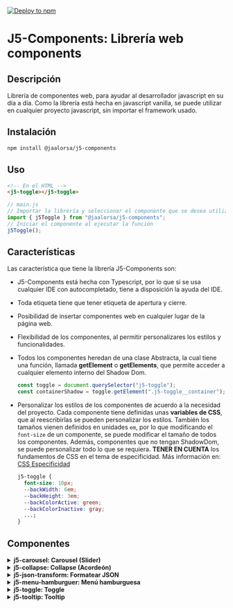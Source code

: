 [![Deploy to npm](https://github.com/jaalorsa517/j5-components/actions/workflows/deploy-npm.yml/badge.svg?branch=main)](https://github.com/jaalorsa517/j5-components/actions/workflows/deploy-npm.yml)
# J5-Components: Librería web components

## Descripción

Librería de componentes web, para ayudar al desarrollador javascript en su día a día. Como la librería está hecha en javascript vanilla, se puede utilizar en cualquier proyecto javascript, sin importar el framework usado.

## Instalación

```bash
npm install @jaalorsa/j5-components
```

## Uso

```html
<!-- En el HTML -->
<j5-toggle></j5-toggle>
```

```javascript
// main.js
// Importar la librería y seleccionar el componente que se desea utilizar
import { j5Toggle } from "@jaalorsa/j5-components";
// Iniciar el componente al ejecutar la función
j5Toggle();
```

## Características

Las característica que tiene la librería J5-Components son:

- J5-Components está hecha con Typescript, por lo que si se usa cualquier IDE con autocompletado, tiene a disposición la ayuda del IDE.
- Toda etiqueta tiene que tener etiqueta de apertura y cierre.
- Posibilidad de insertar componentes web en cualquier lugar de la página web.
- Flexibilidad de los componentes, al permitir personalizares los estilos y funcionalidades.
- Todos los componentes heredan de una clase Abstracta, la cual tiene una función, llamada **getElement** o **getElements**, que permite acceder a cualquier elemento interno del Shadow Dom.

  ```javascript
  const toggle = document.querySelector("j5-toggle");
  const containerShadow = toggle.getElement(".j5-toggle__container");
  ```

- Personalizar los estilos de los componentes de acuerdo a la necesidad del proyecto. Cada componente tiene definidas unas **variables de CSS**, que al reescribirlas se pueden personalizar los estilos. También los tamaños vienen definidos en unidades `em`, por lo que modificando el `font-size` de un componente, se puede modificar el tamaño de todos los componentes. Además, componentes que no tengan ShadowDom, se puede personalizar todo lo que se requiera. **TENER EN CUENTA** los fundamentos de CSS en el tema de especificidad. Más información en: [CSS Especificidad](https://developer.mozilla.org/es/docs/Web/CSS/Specificity)
  ```css
  j5-toggle {
    font-size: 10px;
    --backWidth: 6em;
    --backHeight: 3em;
    --backColorActive: green;
    --backColorInactive: gray;
    ...;
  }
  ```

## Componentes

<details class="detail">
<summary><strong > j5-carousel: Carousel (Slider) </strong> </summary>

#### Instrucciones

En el html se usa la etiqueta `j5-carousel`. Este componente usa Shadow Dom, por lo tanto, cuando se requiera modificar estilos, se hacen a través de las variables de CSS.

```html
<j5-carousel></j5-carousel>
```

En el archivo de entrada Js se importa la librería y se ejecuta la función **j5Carousel**.

```javascript
// main.js
// Importar la librería y seleccionar j5Carousel
import { j5Carousel } from "@jaalorsa/j5-components";
// Iniciar el componente al ejecutar la función
j5Carousel();
```

Se puede insertar el componente desde javascript:

```javascript
const carousel = document.createElement("j5-carousel");
carousel.setAttribute("count-slides", "3");
carousel.setAttribute("transition-auto", "8000");
carousel.innerHTML = `
  <div class="item"><span>1</span></div>
  <div class="item"><span>2</span></div>
  <div class="item"><span>3</span></div>
  <div class="item"><span>4</span></div>
  <div class="item"><span>5</span></div>
  <div class="item"><span>6</span></div>
`;
body.appendChild(carousel);
```

#### Valores por defecto

Se encuentra en el selector CSS de etiqueta `j5-carousel`

```css
j5-carousel {
  display: block;
  width: fit-content;
  font-size: 16px;
  --color_back_arrows: #252525;
  --color_icon: #fff;
  --size_arrows: 1.5em;
  --size_icon: 1.5em;
}
```

#### Nombre de las clases de los elementos internos

```javascript
  "root": "j5-carousel",
  "container": "j5-carousel__container",
  "arrow": "j5-carousel__arrow",
  "arrowLeft": "j5-carousel__arrow--left",
  "arrowRight": "j5-carousel__arrow--right",
  "slides": "j5-carousel__slides",
  "slot": "j5-carousel__slot"
```

#### Atributos

- **count-slides [number]:** La cantidad máxima de elementos visualizados. Por defecto, es 3. **Nota:** Es importante aclarar que el ancho asignado al web component, afecta este comportamiento.
  ```html
  <j5-carousel count-slides="2">
    <div class="item"><span>1</span></div>
    <div class="item"><span>2</span></div>
    <div class="item"><span>3</span></div>
    <div class="item"><span>4</span></div>
    <div class="item"><span>5</span></div>
    <div class="item"><span>6</span></div>
  </j5-carousel>
  ```
- **transition-auto[number]:** Activar la transición automática del slider; si no se añade el atributo, la transición automática no se activará. Recibe un número que representa los milisegundos para hacer la transición. **Nota:** Este es una atributo no reactivo, por lo que no se puede reasignar luego de que el componente se monta en el DOM.
  ```html
  <j5-carousel transition-auto="5000">
    <div class="item"><span>1</span></div>
    <div class="item"><span>2</span></div>
    <div class="item"><span>3</span></div>
    <div class="item"><span>4</span></div>
    <div class="item"><span>5</span></div>
    <div class="item"><span>6</span></div>
  </j5-carousel>
  ```
  </details>

<details class="detail">
<summary><strong> j5-collapse: Collapse (Acordeón) </strong> </summary>

#### Instrucciones

En el html se usa la etiqueta `j5-collapse`. Este es un componente que no usa el Shadow DOM, por lo tanto, se puede asignar estilos desde el proyecto padre. Para eso, hay que tener claro el [concepto de específicidad](https://youtu.be/c3-fse8KPVo), ya que los estilos del web component se montan luego de cargar el DOM.

Para usar este componente, se requiere asignar dos secciones: una para el resumen y otra para el contenido. Para esto, se usa el atributo `slot` con los valores `summary` y `content`.

```html
<j5-collapse>
  <section slot="summary">
    <div class="container">
      <h2>El lorem</h2>
    </div>
  </section>
  <section slot="content">
    <p>
      Lorem ipsum dolor sit amet consectetur adipisicing elit. Atque at commodi error aut architecto voluptas
      aperiam fugiat accusamus iste rerum porro velit vel cum, eveniet exercitationem quos iusto omnis
      repellat.
    </p>
    <p>
      Lorem ipsum dolor sit amet consectetur adipisicing elit. Atque at commodi error aut architecto voluptas
      aperiam fugiat accusamus iste rerum porro velit vel cum, eveniet exercitationem quos iusto omnis
      repellat.
    </p>
  </section>
</j5-collapse>
```

En el archivo de entrada Js se importa la librería y se ejecuta la función **j5Collapse**.

```javascript
// main.js
// Importar la librería y seleccionar j5Collapse
import { j5Collapse } from "@jaalorsa/j5-components";
// Iniciar el componente al ejecutar la función
j5Collapse();
```

#### Valores por defecto

Se encuentra en el selector CSS de etiqueta `j5-collapse`

```css
j5-collapse {
  display: block;
  width: 500px;
  color: #112e09;
  font-size: 1em;
  font-family: "Roboto", sans-serif;
}
```

#### Nombre de las clases de los elementos internos

```javascript
Componente: `j5-collapse`,
Contenedor: `j5-collapse__container`,
```

#### Atributos

- **eventmanual [string = true | false]:** Atributo para indicar si el acordeón se activa con darle click al *slot summary* o sí se prefiere que se active con algun evento del slot summary. Por defecto es `false`. **Nota:** Cualquier valor que no sea válido, el atributo tomará el valor por defecto. |
  ```html
  <j5-collapse class="collapse dos" eventmanual="true">
    <section slot="summary" class="summary title">
      <div class="container">
        <h2>El lorem</h2>
        <button class="btn summary">Leer texto</button>
      </div>
    </section>
    <section slot="content" id="content2" class="content dos">
      <p>
        Lorem ipsum dolor sit amet consectetur adipisicing elit. Atque at commodi error aut architecto
        voluptas aperiam fugiat accusamus iste rerum porro velit vel cum, eveniet exercitationem quos iusto
        omnis repellat.
      </p>
    </section>
  </j5-collapse>
  <script>
    const btn = document.querySelector(".btn");
    const collapse2 = document.querySelector(".collapse.dos");
    btn.addEventListener("click", () => {
      collapse2.setAttribute("isopen", "true");
    });
  </script>
  ```
- **isopen [string= true | false]:** Atributo para indicar si el *slot content* se muestra o no. Por defecto es `false`. **Nota:** Cualquier valor que no sea válido, el atributo tomará el valor por defecto.
  ```html
  <j5-collapse isopen="true">
    <section slot="summary" class="summary title">
      <h2>El lorem</h2>
    </section>
    <section slot="content">
      <p>
        Lorem ipsum dolor sit amet consectetur adipisicing elit. Atque at commodi error aut architecto
        voluptas aperiam fugiat accusamus iste rerum porro velit vel cum, eveniet exercitationem quos iusto
        omnis repellat.
      </p>
    </section>
  </j5-collapse>
  ```

#### Eventos

- **isOpen:** Evento que envía el estado del acordeón, abierto o cerrado. La información del estado se envía dentro un objeto llamado `detail`, dentro se envía el valor `isOpen` con su respectivo estado.
  ```javascript
  const acordeon = document.querySelector("j5-collapse");
  acordeon.addEventListener("isOpen", (e) => {
    console.log(e.detail); //{isOpen: true} || {isOpen: false}
  });
  ```

</details>

<details class="detail">
<summary><strong> j5-json-transform: Formatear JSON </strong> </summary>

#### Instrucciones

En el html se usa la etiqueta `j5-json-transform`. Este es un componente que no usa el Shadow DOM, por lo tanto, se puede asignar estilos desde el proyecto padre. Para eso, hay que tener claro el [concepto de específicidad](https://youtu.be/c3-fse8KPVo), ya que los estilos del web component se montan luego de cargar el DOM.

```html
<j5-json-transform></j5-json-transform>
```

En el archivo de entrada Js se importa la librería y se ejecuta la función **j5JsonTransform**.

```javascript
// main.js
// Importar la librería y seleccionar j5JsonTransform
import { j5JsonTransform } from "@jaalorsa/j5-components";
// Iniciar el componente al ejecutar la función
j5JsonTransform();
```

Para insertar el componente desde javascript:

```javascript
const jsonTransform = document.createElement("j5-json-transform");
document.body.appendChild(jsonTransform);
```

#### Valores por defecto

Se encuentra en el selector CSS de etiqueta `j5-json-transform`

```css
j5-json-transform {
  display: block;
  width: 500px;
  height: 500px;
  --color_primary: #438c40;
  --color_font: #112e09;
  --color_font_light: #f9f9f9;
  --color_popup: var(--color_font);
  --color_popup_font: var(--color_font_light);
  --font-size: 1em;
  --font-family: "Roboto", sans-serif;
  --line-height: 1.5;
  --color_error: #bb0000;
}
```

#### Nombre de las clases de los elementos internos

```javascript
  "root": "j5-json-transform",
  "container": "j5-json-transform__container",
  "textArea": "j5-json-transform__textArea",
  "textAreaError": "j5-json-transform__textArea--error",
  "btnContainer": "j5-json-transform__btnContainer",
  "btn": "j5-json-transform__btn",
  "btnCopy": "j5-json-transform__btn--copy",
  "btnClear": "j5-json-transform__btn--clear",
  "btnFormat": "j5-json-transform__btn--format",
  "popup": "j5-json-transform__popup",
  "textAreaContainer": "j5-json-transform__textAreaContainer",
  "errorInput": "j5-json-transform__error"
```

</details>

<details class="detail">
<summary><strong> j5-menu-hamburguer: Menú hamburguesa </strong> </summary>

#### Instrucciones

En el html se usa la etiqueta `j5-menu-hamburguer`. Este es un componente que no usa el Shadow DOM, por lo tanto, se puede asignar estilos desde el proyecto padre. Para eso, hay que tener claro el [concepto de específicidad](https://youtu.be/c3-fse8KPVo), ya que los estilos del web component se montan luego de cargar el DOM.

```html
<j5-menu-hamburguer>
  <h1>Esto es una prueba</h1>
</j5-menu-hamburguer>
```

En el archivo de entrada Js se importa la librería y se ejecuta la función **j5MenuHamburguer**.

```javascript
// main.js
// Importar la librería y seleccionar j5MenuHamburguer
import { j5MenuHamburguer } from "@jaalorsa/j5-components";
// Iniciar el componente al ejecutar la función
j5MenuHamburguer();
```

O se puede inyectar todo desde javascript

```javascript
const menu2 = document.createElement("j5-menu-hamburguer");
menu2.innerHTML = `
  <li>Hola</li>
  <li>Adios</li>
`;
menu2.setAttribute("animation", "slide_in_out_3");
menu2.setAttribute("isopen", "true");
body.appendChild(menu2);
```

Es **importante** tener en cuenta que la asignación de atributos se tiene que hacer luego que se agrega el elemento al DOM.

#### Valores por defecto

Se encuentra en el selector CSS de etiqueta `j5-menu-hamburguer`

```css
j5-menu-hamburguer {
  display: block;
  font-size: 10px;
  position: relative;
  --color: #438c40;
  --colorActive: #438c40;
  --menuPositionTop: 0;
  --menuPositionLeft: 0;
  --menuBackground: #fff;
  --menuWidth: 100vw;
  --menuHeight: 100vh;
  --menuZIndex: 1000;
}
```

Para controlar el **tamaño** del menu (ícono) se hace a través del atributo `font-size` de css.

#### Nombre de las clases de los elementos internos

```javascript
Componente: `j5-menu-hamburguer`,
Contenedor: `j5-menu-hamburguer__container`,
menu: `j5-menu-hamburguer__menu`,
linea: `j5-menu-hamburguer__line`,
inea Uno: `j5-menu-hamburguer__line--uno`,
linea Dos: `j5-menu-hamburguer__line--dos`,
linea Tres: `j5-menu-hamburguer__line--tres`,
Contenedor del slot: `j5-menu-hamburguer__containerChild`
```

#### Atributos

- **animation [string = fade_in_out | slide_in_out_1 | slide_in_out_2 | slide_in_out_3 | slide_in_out_4]:** Atributo para indicar la animación. El valor por default es `fade_in_out`.

  ```html
  <j5-menu-hamburguer>
    <h1>Default es fade_in_out</h1>
  </j5-menu-hamburguer>
  <j5-menu-hamburguer animation="slide_in_out_1">
    <h1>slide_in_out_1</h1>
  </j5-menu-hamburguer>
  <j5-menu-hamburguer animation="slide_in_out_2">
    <h1>slide_in_out_2</h1>
  </j5-menu-hamburguer>
  <j5-menu-hamburguer animation="slide_in_out_3">
    <h1>slide_in_out_3</h1>
  </j5-menu-hamburguer>
  <j5-menu-hamburguer animation="slide_in_out_4">
    <h1>slide_in_out_4</h1>
  </j5-menu-hamburguer>
  ```

- **isopen [string= true | false]:** Atributo para indicar si el menu se muestra o no. Por defecto es `false`. **Nota:** Cualquier valor que no sea válido, el atributo tomará el valor por defecto.
 ```html
  <j5-menu-hamburguer>
    <h1>Default es false</h1>
  </j5-menu-hamburguer>
  <j5-menu-hamburguer isopen="true">
    <h1>isopen: true</h1>
  </j5-menu-hamburguer>
  <j5-menu-hamburguer isopen="false">
    <h1>isopen: false</h1>
  </j5-menu-hamburguer>
  ```

#### Eventos

- **isOpen:** Evento que envía el estado del menú, abierto o cerrado. La información del estado se envía dentro un objeto llamado `detail`, dentro se envía el valor `isOpen` con su respectivo estado.
  ```javascript
  const menu = document.querySelector("j5-menu-hamburguer");
  menu.addEventListener("isOpen", (e) => {
    console.log(e.detail); //{isOpen: true} || {isOpen: false}
  });
  ```

</details>

<details class="detail">
<summary><strong> j5-toggle: Toggle </strong></summary>

#### Instrucciones

En el html se usa la etiqueta `j5-toggle`. Este elemento usa el Shadow DOM, por lo que personalizar los estilos requiere sobreescribir las variables de CSS.

```html
<j5-toggle></j5-toggle>
<j5-toggle checked="true"></j5-toggle>
<j5-toggle checked="true" label="Incorrecto/Correcto"></j5-toggle>
<j5-toggle label="Inactivo/Activo"></j5-toggle>
```

En el archivo de entrada Js se importa la librería y se ejecuta la función **j5Toggle**.

```javascript
// main.js
// Importar la librería y seleccionar j5Toggle
import { j5Toggle } from "@jaalorsa/j5-components";
// Iniciar el componente al ejecutar la función
j5Toggle();
```

O se puede inyectar todo desde javascript

```javascript
import { j5Toggle } from "@/main";
j5Toggle();
const body = document.body;
const _j5Toggle = document.createElement("j5-toggle");
body.appendChild(_j5Toggle);
_j5Toggle.setAttribute("label", "Inactivo/Activo");
_j5Toggle.setAttribute("checked", "true");
```

Es **importante** tener en cuenta que la asignación de atributos se tiene que hacer luego que se agrega el elemento al DOM.

#### Valores por defecto

Se encuentra en el selector CSS de etiqueta `j5-toggle`

```css
j5-toggle {
  width: fit-content;
  display: block;
  font-size: 10px;
  box-sizing: border-box;
  --backWidth: 6em;
  --backHeight: 3em;
  --backColorActive: green;
  --backColorInactive: gray;
  --backColorSwitch: white;
  --swSize: calc(var(--backHeight) - 2px);
  --labelSize: 1.6em;
  --labelColor: darkgray;
  --labelFont: sans-serif;
  --borderRadius: 10em;
}
```

#### Nombre de las clases de los elementos internos

```javascript
Componente: `j5-toggle`,
Contenedor: `j5-toggle__container`,
Input tipo radio, toggle lógico: `j5-toggle__radio`,
Toggle visual: `j5-toggle__switch`,
Label: `j5-toggle__label`,
```

#### Atributos

- **checked [true, false]:** Atributo para indicar el estado del toggle.
  ```html
  <j5-toggle checked="true"></j5-toggle>
  <j5-toggle checked="false"></j5-toggle>
  ```
- **label [string]:** Atributo para indicar el texto del label. Este tiene una **característica especial**: si pasa un texto separado por un slash ("/"), el toggle mostrará el primer texto cuando sea falso y el segundo cuando sea verdadero; llegado el caso donde solo se pasa un string normal, se muestra dicho string.

  ```html
  <!-- Cuando sea falso, mostrará Inactivo -->
  <!-- Cuando sea Verdadero, mostrará Activo -->
  <j5-toggle label="Inactivo/Activo"></j5-toggle>
  <j5-toggle label="Viajar"></j5-toggle>
  ****
  ```

#### Eventos

- **change:** Evento que envía el estado del toggle. La información del estado se envía dentro un objeto llamado `detail`, dentro se envía el valor `isChecked` con su respectivo estado.
  ```javascript
  const toggle = document.querySelector(".my-toggle");
  toggle.addEventListener("change", (e) => {
    console.log(e.detail); //{isChecked: true} || {ischecked: false}
  });
  ```

</details>
<details class="detail">
<summary><strong> j5-tooltip: Tooltip </strong> </summary>

#### Instrucciones

En el html se usa la etiqueta `j5-tooltip`. Este es un componente que utiliza el Shadow DOM, por lo que los estilos se tiene que modificar sobrescribiendo las variables de CSS.

```html
<j5-tooltip class="tres" text="Probando un texto mediano para el tooltip." startposition="horizontal">
  <a href="#">Hello a element with display inline</a>
</j5-tooltip>
<j5-tooltip
  class="cuatro"
  text="Hello World this is a tooltip for example. I am a tooltip and I want to be a tooltip."
>
  <p>Hello everybody!</p>
</j5-tooltip>
```

En el archivo de entrada Js se importa la librería y se ejecuta la función **j5Tooltip**.

```javascript
// main.js
// Importar la librería y seleccionar j5Tooltip
import { j5Tooltip } from "@jaalorsa/j5-components";
// Iniciar el componente al ejecutar la función
j5Tooltip();
```

O se puede inyectar todo desde javascript

```javascript
import { j5Tooltip } from "@jaalorsa/j5-components";
j5Tooltip();
const tooltip = document.createElement("j5-tooltip");
tooltip.innerHTML = `<p>Tooltip ${i}</p>`;
tooltip.setAttribute("text", `Este es el tooltip desde Javascript.`);
tooltip.setAttribute("startposition", "horizontal");
document.querySelector(".container").appendChild(tooltip);
```

#### Valores por defecto

Se encuentra en el selector CSS de etiqueta `j5-tooltip`

```css
j5-tooltip {
  width: fit-content;
  height: fit-content;
  display: block;
  box-sizing: border-box;
  cursor: pointer;
  --border-width: 10px;
  --background-color: #2d302d;
  --border-transparent: transparent;
  --top: 0;
  --left: 0;
  --bottom: initial;
  --right: initial;
  --right-before: initial;
  --left-before: 20px;
  --bottom-before: 100%;
  --top-before: initial;
  --max-width: auto;
  --min-width: auto;
  --width: auto;
  --height: auto;
  --padding: 8px;
  --fontFamily: initial;
  --fontSize: 0.875em;
  --fontColor: #fff;
  --text-align: start;
}
```

#### Nombre de las clases de los elementos internos

```javascript
Component: `j5-tooltip`,
Contenedor: `j5-tooltip__container`,
Tooltip: `j5-tooltip__tooltip`,
Tooltip posición norte: `j5-tooltip__tooltip--norte`,
Tooltip posición sur: `j5-tooltip__tooltip--sur`,
Tooltip posición este: `j5-tooltip__tooltip--este`,
Tooltip posición oeste: `j5-tooltip__tooltip--oeste`,
Transición tooltip: `j5-tooltip__tooltip--in-out`,
```

#### Atributos

- **text [string]:** Atributo para indicar el texto del que muestra el tooltip.

  ```html
  <j5-tooltip
    class="cuatro"
    text="Hello World this is a tooltip for example. I am a tooltip and I want to be a tooltip."
  >
    <p>Hello everybody!</p>
  </j5-tooltip>
  ```

- **startposition [horizontal, vertical(default)]:** Attributo opcional para indicar sí el tooltip aparece abajo/arriba o derecha/izquierda.
  ```html
  <j5-tooltip class="tres" text="Probando un texto mediano para el tooltip." startposition="vertical">
    <a href="#">Hello a element with display inline</a>
  </j5-tooltip>
  <j5-tooltip class="tres" text="Probando un texto mediano para el tooltip." startposition="horizontal">
    <a href="#">Hello a element with display inline</a>
  </j5-tooltip>
  ```

</details>
